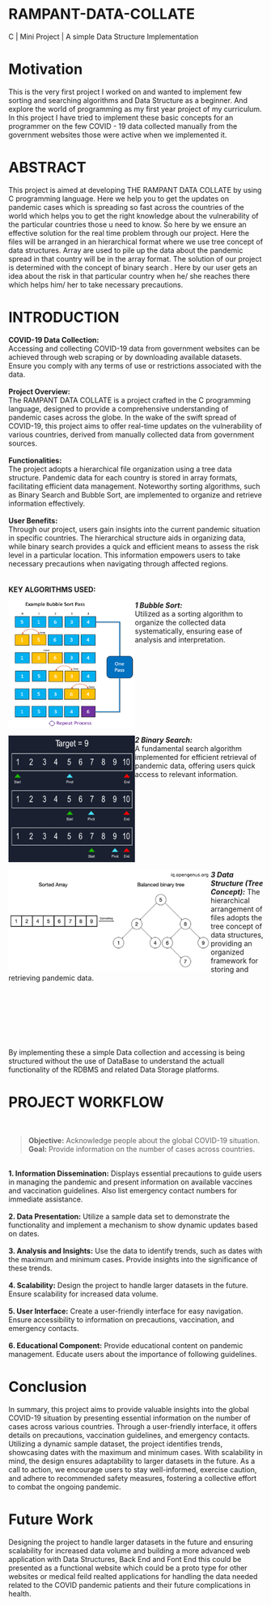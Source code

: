 # RAMPANT-DATA-COLLATE
C | Mini Project | A simple Data Structure Implementation

# Motivation
This is the very first project I worked on and wanted to implement few sorting and searching algorithms and Data Structure as a beginner. And explore the world of programming as my first year project of my curriculum. In this project I have tried to implement these basic concepts for an programmer on the few COVID - 19 data collected manually from the government websites those were active when we implemented it.

# ABSTRACT
This project is aimed at developing THE RAMPANT DATA COLLATE by using C programming language. Here we help you to get the updates on pandemic cases which is spreading so fast across the 
countries of the world which helps you to get the right knowledge about the vulnerability of the particular countries those u need to know. So here by we ensure an effective solution for the real time problem through our project. Here the files will be arranged in an hierarchical format where we use tree concept of data structures. Array are used to pile up the data about the pandemic spread in that country will be in the array format. The solution of our project is determined with the concept of binary search . Here by our user gets an idea about the risk 
in that particular country when he/ she reaches there which helps him/ her to take necessary precautions.

# INTRODUCTION
<b>COVID-19 Data Collection:</b> <br>
Accessing and collecting COVID-19 data from government websites can be achieved through web scraping or by downloading available datasets. Ensure you comply with any terms of use or restrictions associated with the data.
<br><br>
<b>Project Overview:</b><br>
The RAMPANT DATA COLLATE is a project crafted in the C programming language, designed to provide a comprehensive understanding of pandemic cases across the globe. In the wake of the swift spread of COVID-19, this project aims to offer real-time updates on the vulnerability of various countries, derived from manually collected data from government sources.
<br><br>
<b>Functionalities:</b><br>
The project adopts a hierarchical file organization using a tree data structure. Pandemic data for each country is stored in array formats, facilitating efficient data management. Noteworthy sorting algorithms, such as Binary Search and Bubble Sort, are implemented to organize and retrieve information effectively.
<br><br>
<b>User Benefits:</b><br>
Through our project, users gain insights into the current pandemic situation in specific countries. The hierarchical structure aids in organizing data, while binary search provides a quick and efficient means to assess the risk level in a particular location. This information empowers users to take necessary precautions when navigating through affected regions.
<br>
<br><br>
**KEY ALGORITHMS USED:**
  <p float="right">
  <img align="left"src="https://github.com/A-Chandini-Devi/RAMPANT-DATA-COLLATE/blob/main/image.png" alt="Bubble Sort" width="250" height="250">
  <em><b>1 Bubble Sort:</b></em>
  <br>
    Utilized as a sorting algorithm to organize the collected data systematically, ensuring ease of analysis and interpretation.
  </p>
  <br><br><br><br><br><br><br><br><br>
  <p float="right">
  <img align="left"src="https://github.com/A-Chandini-Devi/RAMPANT-DATA-COLLATE/blob/main/Binary-Search.png" alt="Bubble Sort" width="250" height="250">
  <em><b>2 Binary Search:</b> </em>
  <br>
   A fundamental search algorithm implemented for efficient retrieval of pandemic data, offering users quick access to relevant information.
  </p>
  <br>
  <br><br><br><br><br><br><br><br>
  <p float="right">
  <img align="left"src="https://github.com/A-Chandini-Devi/RAMPANT-DATA-COLLATE/blob/main/Binary-Search-Tree.png" alt="Bubble Sort" width="400" height="200">
  <em><b>3 Data Structure (Tree Concept):</b></em>
     The hierarchical arrangement of files adopts the tree concept of data structures, providing an organized framework for storing and retrieving pandemic data.
  </p>
  <br><br><br><br><br><br>
 
 By implementing these a simple Data collection and accessing is being structured without the use of DataBase to understand the actuall functionality of the RDBMS and related Data Storage platforms.
 
# PROJECT WORKFLOW
<br>

> <b>Objective:</b>  Acknowledge people about the global COVID-19 situation.<br>
> <b>Goal:</b>       Provide information on the number of cases across countries.

<br>
<b>1. Information Dissemination:</b>
Displays essential precautions to guide users in managing the pandemic and present information on available vaccines and vaccination guidelines. Also list emergency contact numbers for immediate assistance.
<br><br>
<b>2. Data Presentation:</b>
Utilize a sample data set to demonstrate the functionality and implement a mechanism to show dynamic updates based on dates.
<br><br>
<b>3. Analysis and Insights:</b>
Use the data to identify trends, such as dates with the maximum and minimum cases. Provide insights into the significance of these trends.
<br><br>
<b>4. Scalability:</b> Design the project to handle larger datasets in the future. Ensure scalability for increased data volume.
<br><br>
<b>5. User Interface:</b>
Create a user-friendly interface for easy navigation. Ensure accessibility to information on precautions, vaccination, and emergency contacts.
<br><br>
<b>6. Educational Component:</b>
Provide educational content on pandemic management. Educate users about the importance of following guidelines.

# Conclusion
In summary, this project aims to provide valuable insights into the global COVID-19 situation by presenting essential information on the number of cases across various countries. Through a user-friendly interface, it offers details on precautions, vaccination guidelines, and emergency contacts. Utilizing a dynamic sample dataset, the project identifies trends, showcasing dates with the maximum and minimum cases. With scalability in mind, the design ensures adaptability to larger datasets in the future. As a call to action, we encourage users to stay well-informed, exercise caution, and adhere to recommended safety measures, fostering a collective effort to combat the ongoing pandemic.

# Future Work
Designing the project to handle larger datasets in the future and ensuring scalability for increased data volume and building a more advanced web application with Data Structures, Back End and Font End this could be presented as a functional website which could be a proto type for other websites or medical feild realted applications for handling the data needed related to the COVID pandemic patients and their future complications in health.



